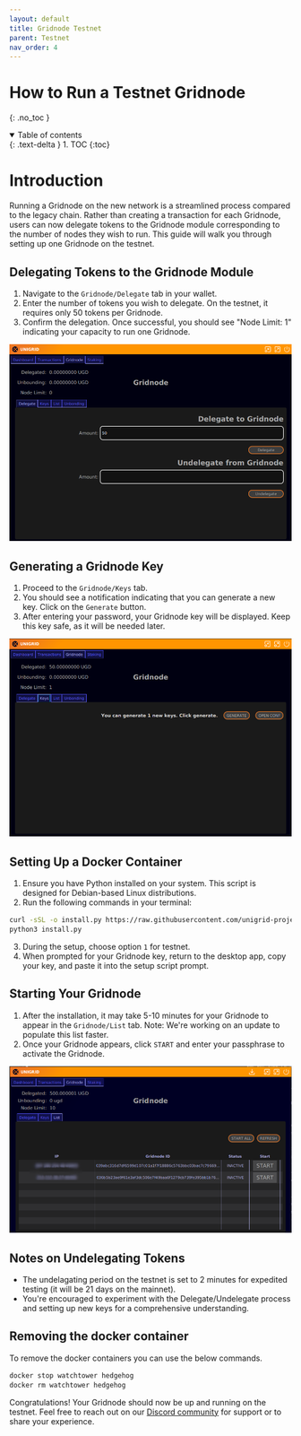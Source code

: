 ```yaml
---
layout: default
title: Gridnode Testnet
parent: Testnet
nav_order: 4
---
```


# How to Run a Testnet Gridnode
{: .no_toc }

<details open markdown="block">
  <summary>
    Table of contents
  </summary>
  {: .text-delta }
1. TOC
{:toc}
</details>

# Introduction

Running a Gridnode on the new network is a streamlined process compared to the legacy chain. Rather than creating a transaction for each Gridnode, users can now delegate tokens to the Gridnode module corresponding to the number of nodes they wish to run. This guide will walk you through setting up one Gridnode on the testnet.

## Delegating Tokens to the Gridnode Module

1. Navigate to the `Gridnode/Delegate` tab in your wallet.
2. Enter the number of tokens you wish to delegate. On the testnet, it requires only 50 tokens per Gridnode.
3. Confirm the delegation. Once successful, you should see "Node Limit: 1" indicating your capacity to run one Gridnode.

  ![](../../assets/images/gn_delegate.png)
  

## Generating a Gridnode Key

1. Proceed to the `Gridnode/Keys` tab. 
2. You should see a notification indicating that you can generate a new key. Click on the `Generate` button.
3. After entering your password, your Gridnode key will be displayed. Keep this key safe, as it will be needed later.

  ![](../../assets/images/keys_gn.png)
  
## Setting Up a Docker Container

1. Ensure you have Python installed on your system. This script is designed for Debian-based Linux distributions.
2. Run the following commands in your terminal:

```bash
curl -sSL -o install.py https://raw.githubusercontent.com/unigrid-project/hedgehog-docker/master/install.py
python3 install.py
```


3. During the setup, choose option `1` for testnet.
4. When prompted for your Gridnode key, return to the desktop app, copy your key, and paste it into the setup script prompt.

## Starting Your Gridnode

1. After the installation, it may take 5-10 minutes for your Gridnode to appear in the `Gridnode/List` tab. Note: We're working on an update to populate this list faster.
2. Once your Gridnode appears, click `START` and enter your passphrase to activate the Gridnode.

  ![](../../assets/images/start_gn.png)


## Notes on Undelegating Tokens

- The undelagating period on the testnet is set to 2 minutes for expedited testing (it will be 21 days on the mainnet).
- You're encouraged to experiment with the Delegate/Undelegate process and setting up new keys for a comprehensive understanding.


## Removing the docker container

To remove the docker containers you can use the below commands.

```bash
docker stop watchtower hedgehog
docker rm watchtower hedgehog
```

Congratulations! Your Gridnode should now be up and running on the testnet. Feel free to reach out on our [Discord community](https://discord.gg/p5Tm4rX6EH) for support or to share your experience.
